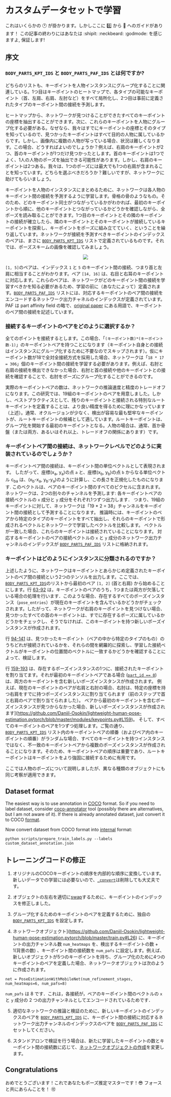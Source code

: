 # カスタムデータセットで学習

これはいくらかの :clock1: が掛かります。しかしここに :zero: から :muscle: へのガイドがあります！ この記事の終わりにはあなたは :shipit: :neckbeard: :godmode: を感じますよ, 保証します!

## 序文

### `BODY_PARTS_KPT_IDS` と `BODY_PARTS_PAF_IDS` とは何ですか?

どちらのリストも、キーポイントを人物インスタンスにグループ化することに関連している。1つ目はキーポイントのヒートマップで、各タイプの可能なキーポイント（首、左肩、右肩、左肘など）をすべて局所化し、2つ目は事前に定義されたタイプのキーポイント間の接続を予測します。

ヒートマップから、ネットワークが見つけることができたすべてのキーポイントの座標を抽出することができます。次に、これらのキーポイントを人物にグループ化する必要がある。なぜなら、我々はすでにキーポイントの座標とそのタイプを知っているので、見つかったキーポイントはすべて目的の人物に属しているからです。しかし、画像内に複数の人物が写っている場合、状況は難しくなります。この場合、どうすればよいのでしょうか？例えば、右肩のキーポイントが2つ、首のキーポイントが1つだけ見つかったとします。首のキーポイントは1つでよく、1人の人物のポーズを抽出できる可能性があります。しかし、右肩のキーポイントは2つある。我々は、1つのポーズには最大でも1つの右肩が含まれることを知っています。どちらを選ぶべきだろうか？難しいですが、ネットワークに助けてもらいましょう。

キーポイントを人物のインスタンスにまとめるために、ネットワークは各人物のキーポイント間の接続を予測するように学習します。骨格の骨のようなもの。そのため、どのキーポイント同士がつながっているかがわかれば、最初のキーポイントから順に、他のキーポイントとつながっているかどうかを確認しながら、全ポーズを読み取ることができます。1つ目のキーポイントとその隣のキーポイントの接続が確立したら、隣のキーポイントとそのキーポイントが接続しているキーポイントを探索し、キーポイントをポーズに組み立てていく、ということを繰り返しています。ネットワークが接続を予測すべきキーポイントのインデックスのペアは、まさに [`BODY_PARTS_KPT_IDS`](https://github.com/Daniil-Osokin/lightweight-human-pose-estimation.pytorch/blob/master/modules/keypoints.py#L5-L6) リストで定義されているものです。それでは、ポーズスキームの画像を確認してみましょう。

<p align="center">
  <img src="data/shake_it_off.jpg" />
</p>

`[1, 5]`のペアは、インデックス `1` と `5` のキーポイント間の接続、つまり首と左肩に相当することがわかります。ペア `[14, 16]` は、右目と右耳のキーポイントに対応します。これらのペアは、ネットワークがどのキーポイント間の接続を学習すべきかを知る必要があるため、学習の前に（あなたによって）定義されます。[`BODY_PARTS_PAF_IDS`](https://github.com/Daniil-Osokin/lightweight-human-pose-estimation.pytorch/blob/master/modules/keypoints.py#L7-L8) リストには、対応するキーポイントのペア間の接続をエンコードするネットワーク出力チャネルのインデックスが定義されています。PAF は part affinity field の略で、[original paper](https://arxiv.org/pdf/1611.08050.pdf) にある用語で、キーポイントのペア間の接続を記述しています。

### 接続するキーポイントのペアをどのように選択するか？

全てのポイントを接続するとします。この場合、「`(キーポイント数)*(キーポイント数-1)`」のキーポイントペアを持つことになります（キーポイント自身との接続はインスタンスにグループ化するために不要なのでスキップされます）。仮にキーポイント数が18で全対全接続方式を採用した場合、ネットワークは「`18 * 17 = 306`」個のキーポイント間の接続を学習する必要があります。例えば、右肘と右肩の接続を検出できなかった場合、右肘と首の接続や他のキーポイントとの接続を確認することで、右肘をポーズにグループ化することができるのです。

実際のキーポイントペアの数は、ネットワークの推論速度と精度のトレードオフになります。この研究では、19組のキーポイントのペアを用意しました。しかし、ベストプラクティスとして、残りのキーポイントと接続される特別なルートキーポイントを定義することは、より良い精度を得るために理にかなっています（上述）。通常、オクルージョンが少なく、検出が容易な最も堅牢なキーポイントが、ルートキーポイントの候補として適しています。ルートキーポイントは、グループ化を開始する最初のキーポイントとなる。人物の場合は、通常、首か骨盤（または両方、あるいはそれ以上、トレードオフの関係にあります）です。

### キーポイントペア間の接続は、ネットワークレベルでどのように実装されているのでしょうか？

キーポイントペア間の接続は、キーポイント間の単位ベクトルとして表現されます。 したがって、座標(x<sub>a</sub>, y<sub>a</sub>)の点 `a` と、座標(x<sub>b</sub>, y<sub>b</sub>)の点 `b` からなる単位ベクトル c<sub>ba</sub> は、(x<sub>b</sub>-x<sub>a</sub>, y<sub>b</sub>-y<sub>a</sub>)のように計算し、この長さを正規化したものになります. このベクトルは、ペアのキーポイント間のすべてのピクセルに含まれます。ネットワークは、2つの別々のチャンネルを予測します: 各キーポイントペアの接続ベクトルの `x` 成分と `y` 成分をそれぞれ1つずつ出力します． つまり、19組のキーポイントに対して、ネットワークは「19 * 2 = 38」チャンネルをキーポイント間の接続として予測することになります。 推論時には、キーポイントのペアから特定のタイプのキーポイントをすべて抽出し、それらのキーポイントで形成されるベクトルとネットワークで学習したベクトルを比較します。 ベクトルが一致した場合、これらのキーポイントは接続されていることになります。 対応するキーポイントのペアの接続ベクトルの `x` と `y` 成分のネットワーク出力チャンネルのインデックスが [`BODY_PARTS_PAF_IDS`](https://github.com/Daniil-Osokin/lightweight-human-pose-estimation.pytorch/blob/master/modules/keypoints.py#L7-L8) リストに格納されます。


### キーポイントはどのようにインスタンスに分類されるのですか？

上述したように、ネットワークはキーポイントとあらかじめ定義されたキーポイントのペア間の接続という2つのテンソルを出力します。ここでは、[`BODY_PARTS_KPT_IDS`](https://github.com/Daniil-Osokin/lightweight-human-pose-estimation.pytorch/blob/master/modules/keypoints.py#L5-L6)のリストから最初のペア `[1, 2]` (首と右肩) から始めることにします。行 [63-92](https://github.com/Daniil-Osokin/lightweight-human-pose-estimation.pytorch/blob/master/modules/keypoints.py#L63-L92) は，キーポイントのペアのうち，1つまたは両方が欠落している場合の処理を行います．このような場合、存在するすべてのポーズインスタンス（`pose_entries`）が現在のキーポイントを含んでいるかどうかがチェックされます。したがって、ネットワークが右肩のキーポイントを見つけない場合、見つかったすべての首のキーポイントは、すでに存在するポーズに属しているかどうかをチェックし、そうでなければ、このキーポイントを持つ新しいポーズインスタンスが作成されます。

行 [94-141](https://github.com/Daniil-Osokin/lightweight-human-pose-estimation.pytorch/blob/master/modules/keypoints.py#L94-L141) は、見つかったキーポイント（ペアの中から特定のタイプのもの）のうちどれが接続されているかを、それらの間を網羅的に探索し、学習した接続ベクトルがキーポイントの位置間のベクトルに一致するかどうかを確認することによって、検証します。

行 [159-193](https://github.com/Daniil-Osokin/lightweight-human-pose-estimation.pytorch/blob/master/modules/keypoints.py#L159-L193) は、存在するポーズインスタンスの1つに、接続されたキーポイントを割り当てます。それが最初のキーポイントペアである場合 ([`part_id == 0`](https://github.com/Daniil-Osokin/lightweight-human-pose-estimation.pytorch/blob/master/modules/keypoints.py#L159)) は、両方のキーポイントを含む新しいポーズインスタンスが作成されます。 例えば、現在のキーポイントのペアが右肩と右肘の場合、右肘は、特定の座標を持つ右肩をすでに持つポーズインスタンスに割り当てられます（前のステップで首と右肩のペアで割り当てられました）。 ペアから最初のキーポイントを含むポーズインスタンスが見つからなかった場合、新しいポーズインスタンスが作成されます](https://github.com/Daniil-Osokin/lightweight-human-pose-estimation.pytorch/blob/master/modules/keypoints.py#L159)。 そして、すべてのキーポイントのペアを1つずつ処理します。ご覧の通り、[`BODY_PARTS_KPT_IDS`](https://github.com/Daniil-Osokin/lightweight-human-pose-estimation.pytorch/blob/master/modules/keypoints.py#L5-L6) リスト内のキーポイントペアの順番（およびペア内のキーポイントの順番）がランダムな場合、すべてのキーポイントを持つインスタンスではなく、不一致のキーポイントペアから複数のポーズインスタンスが作成されることになります。そのため、キーポイントペアの順序は重要であり、ルートキーポイントはキーポイントをより強固に接続するために有用です。

ここでは人物のポーズについて説明しましたが、異なる種類のオブジェクトにも同じ考察が適用できます。

## Dataset format

The easiest way is to use annotation in [COCO](http://cocodataset.org/#format-data) format. So if you need to label dataset, consider [coco-annotator](https://github.com/jsbroks/coco-annotator) tool (possibly there are alternatives, but I am not aware of it). If there is already annotated dataset, just convert it to COCO [format](http://cocodataset.org/#format-data).

Now convert dataset from COCO format into [internal](https://github.com/Daniil-Osokin/lightweight-human-pose-estimation.pytorch#training) format:

```
python scripts/prepare_train_labels.py --labels custom_dataset_annotation.json
```

## トレーニングコードの修正

1. オリジナルのCOCOキーポイントの順序を内部的な順序に変換しています。新しいデータでの学習には必要ないので、[`_convert`](https://github.com/Daniil-Osokin/lightweight-human-pose-estimation.pytorch/blob/master/datasets/transformations.py#L36)は削除しても大丈夫です。

2. オブジェクトの左右を適切に[swap](https://github.com/Daniil-Osokin/lightweight-human-pose-estimation.pytorch/blob/master/datasets/transformations.py#L252)するために、キーポイントのインデックスを修正しました。

3. グループ化するためのキーポイントのペアを定義するために、独自の [`BODY_PARTS_KPT_IDS`](https://github.com/Daniil-Osokin/lightweight-human-pose-estimation.pytorch/blob/master/datasets/coco.py#L13) を設定します。

4. ネットワークオブジェクト](https://github.com/Daniil-Osokin/lightweight-human-pose-estimation.pytorch/blob/master/train.py#L26) に、キーポイントの出力チャンネル数 `num_heatmaps` を、検出するキーポイントの数 + 1(背景の数) 、キーポイント間の接続数を `num_pafs` に設定します。例えば、新しいオブジェクトが5つのキーポイントを持ち、グループ化のために4つのキーポイントのペアを定義した場合、ネットワークオブジェクトは次のように作成されます。
```
net = PoseEstimationWithMobileNet(num_refinement_stages, num_heatmaps=6, num_pafs=8)
```

`num_pafs` は 8 です．これは，各接続が，ペアのキーポイント間のベクトルの `x` と `y` 成分の 2 つの出力チャンネルとしてエンコードされているためです．

5. 適切なネットワークの推論と検証のために、新しいキーポイントのインデックスのペアを [`BODY_PARTS_KPT_IDS`](https://github.com/Daniil-Osokin/lightweight-human-pose-estimation.pytorch/blob/master/modules/keypoints.py#L5-L6) に、キーポイント間の接続に対応するネットワーク出力チャンネルのインデックスのペアを [`BODY_PARTS_PAF_IDS`](https://github.com/Daniil-Osokin/lightweight-human-pose-estimation.pytorch/blob/master/modules/keypoints.py#L7-L8) にセットしてください。

6. スタンドアロンで検証を行う場合は、新たに学習したキーポイントの数とキーポイント間の接続数に応じて、[ネットワークオブジェクトの作成](https://github.com/Daniil-Osokin/lightweight-human-pose-estimation.pytorch/blob/master/val.py#L174)を変更します。

## Congratulations

おめでとうございます！これであなたもポーズ推定マスターです！:sunglasses: フォースと共にあらんことを！ :accept:
